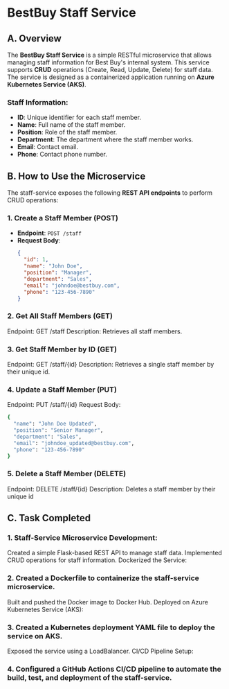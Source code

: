 # BestBuy Staff Service

## A. Overview

The **BestBuy Staff Service** is a simple RESTful microservice that allows managing staff information for Best Buy's internal system. This service supports **CRUD** operations (Create, Read, Update, Delete) for staff data. The service is designed as a containerized application running on **Azure Kubernetes Service (AKS)**.

### Staff Information:

- **ID**: Unique identifier for each staff member.
- **Name**: Full name of the staff member.
- **Position**: Role of the staff member.
- **Department**: The department where the staff member works.
- **Email**: Contact email.
- **Phone**: Contact phone number.

## B. How to Use the Microservice

The staff-service exposes the following **REST API endpoints** to perform CRUD operations:

### 1. **Create a Staff Member (POST)**

- **Endpoint**: `POST /staff`
- **Request Body**: 
  ```json
  {
    "id": 1,
    "name": "John Doe",
    "position": "Manager",
    "department": "Sales",
    "email": "johndoe@bestbuy.com",
    "phone": "123-456-7890"
  }

### 2. Get All Staff Members (GET)
Endpoint: GET /staff
Description: Retrieves all staff members.

### 3. Get Staff Member by ID (GET)
Endpoint: GET /staff/{id}
Description: Retrieves a single staff member by their unique id.

### 4. Update a Staff Member (PUT)
Endpoint: PUT /staff/{id}
Request Body:

``` bash 
{
  "name": "John Doe Updated",
  "position": "Senior Manager",
  "department": "Sales",
  "email": "johndoe_updated@bestbuy.com",
  "phone": "123-456-7890"
}
```

### 5. Delete a Staff Member (DELETE)
Endpoint: DELETE /staff/{id}
Description: Deletes a staff member by their unique id


## C. Task Completed 

### 1. Staff-Service Microservice Development:

Created a simple Flask-based REST API to manage staff data.
Implemented CRUD operations for staff information.
Dockerized the Service:

### 2. Created a Dockerfile to containerize the staff-service microservice.
Built and pushed the Docker image to Docker Hub.
Deployed on Azure Kubernetes Service (AKS):

### 3. Created a Kubernetes deployment YAML file to deploy the service on AKS.
Exposed the service using a LoadBalancer.
CI/CD Pipeline Setup:

### 4. Configured a GitHub Actions CI/CD pipeline to automate the build, test, and deployment of the staff-service.
